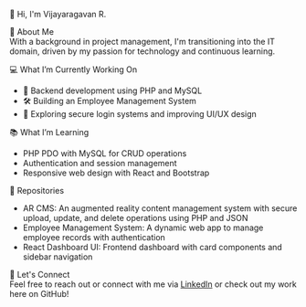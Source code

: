 👋 Hi, I'm Vijayaragavan R.

🚀 About Me  
With a background in project management, I'm transitioning into the IT domain, driven by my passion for technology and continuous learning.

💻 What I’m Currently Working On  
- 🔧 Backend development using PHP and MySQL  
- 🛠️ Building an Employee Management System  
- 🔐 Exploring secure login systems and improving UI/UX design

📚 What I’m Learning  
- PHP PDO with MySQL for CRUD operations  
- Authentication and session management  
- Responsive web design with React and Bootstrap

📂 Repositories  
- AR CMS: An augmented reality content management system with secure upload, update, and delete operations using PHP and JSON  
- Employee Management System: A dynamic web app to manage employee records with authentication  
- React Dashboard UI: Frontend dashboard with card components and sidebar navigation

🤝 Let's Connect  
Feel free to reach out or connect with me via [LinkedIn](https://www.linkedin.com/in/your-profile/) or check out my work here on GitHub!
